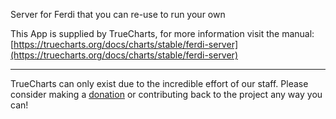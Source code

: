 Server for Ferdi that you can re-use to run your own

This App is supplied by TrueCharts, for more information visit the manual: [https://truecharts.org/docs/charts/stable/ferdi-server](https://truecharts.org/docs/charts/stable/ferdi-server)

---

TrueCharts can only exist due to the incredible effort of our staff.
Please consider making a [donation](https://truecharts.org/docs/about/sponsor) or contributing back to the project any way you can!
